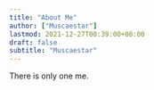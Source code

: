 ```yaml
---
title: "About Me"
author: ["Muscaestar"]
lastmod: 2021-12-27T00:39:00+08:00
draft: false
subtitle: "Muscaestar"
---
```


There is only one me.

